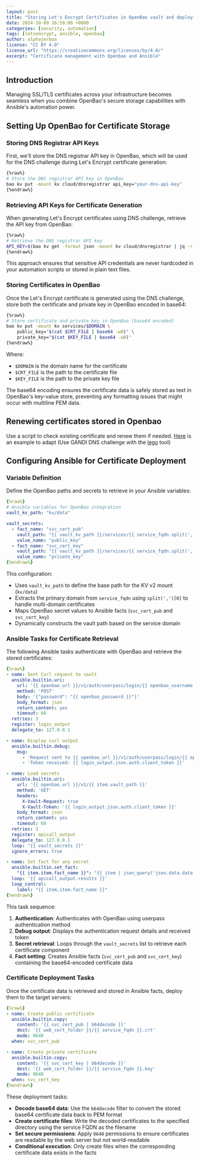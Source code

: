 ```yaml
---
layout: post
title: "Storing Let's Encrypt Certificates in OpenBao vault and deploying them with Ansible"
date: 2024-10-09 16:59:00 +0000
categories: [security, automation]
tags: [letsencrypt, ansible, openbao]
author: alphajerboa
license: "CC BY 4.0"
license_url: "https://creativecommons.org/licenses/by/4.0/"
excerpt: "Certificate management with Openbao and Ansible"
---
```



## Introduction

Managing SSL/TLS certificates across your infrastructure becomes seamless when you combine OpenBao's secure storage capabilities with Ansible's automation power.


## Setting Up OpenBao for Certificate Storage

### Storing DNS Registrar API Keys

First, we'll store the DNS registrar API key in OpenBao, which will be used for the DNS challenge during Let's Encrypt certificate generation:

```bash
{%raw%}
# Store the DNS registrar API key in OpenBao
bao kv put -mount kv cloud/dnsregistrar api_key="your-dns-api-key"
{%endraw%}
```

### Retrieving API Keys for Certificate Generation

When generating Let's Encrypt certificates using DNS challenge, retrieve the API key from OpenBao:

```bash
{%raw%}
# Retrieve the DNS registrar API key
API_KEY=$(bao kv get -format json -mount kv cloud/dnsregistrar | jq -r '.data.data.api_key')
{%endraw%}
```

This approach ensures that sensitive API credentials are never hardcoded in your automation scripts or stored in plain text files.

### Storing Certificates in OpenBao

Once the Let's Encrypt certificate is generated using the DNS challenge, store both the certificate and private key in OpenBao encoded in base64:

```bash
{%raw%}
# Store certificate and private key in OpenBao (base64 encoded)
bao kv put -mount kv services/$DOMAIN \
    public_key="$(cat $CRT_FILE | base64 -w0)" \
    private_key="$(cat $KEY_FILE | base64 -w0)"
{%endraw%}
```

Where:
- `$DOMAIN` is the domain name for the certificate
- `$CRT_FILE` is the path to the certificate file
- `$KEY_FILE` is the path to the private key file

The base64 encoding ensures the certificate data is safely stored as text in OpenBao's key-value store, preventing any formatting issues that might occur with multiline PEM data.

## Renewing certificates stored in Openbao

Use a script to check existing certificate and renew them if needed. [Here](https://github.com/AlphaJerboa/sysadmin_scripts/blob/main/renew-letsencrypt-certificate-dns-challenge.sh) is an example to adapt (Use GANDI DNS challenge with the [lego](https://github.com/go-acme/lego) tool)

## Configuring Ansible for Certificate Deployment

### Variable Definition

Define the OpenBao paths and secrets to retrieve in your Ansible variables:

```yaml
{%raw%}
# Ansible variables for OpenBao integration
vault_kv_path: "kv/data"

vault_secrets:
  - fact_name: "svc_cert_pub"
    vault_path: "{{ vault_kv_path }}/services/{{ service_fqdn.split(',')[0] }}"
    value_name: "public_key"
  - fact_name: "svc_cert_key"
    vault_path: "{{ vault_kv_path }}/services/{{ service_fqdn.split(',')[0] }}"
    value_name: "private_key"
{%endraw%}
```

This configuration:
- Uses `vault_kv_path` to define the base path for the KV v2 mount (`kv/data`)
- Extracts the primary domain from `service_fqdn` using `split(',')[0]` to handle multi-domain certificates
- Maps OpenBao secret values to Ansible facts (`svc_cert_pub` and `svc_cert_key`)
- Dynamically constructs the vault path based on the service domain

### Ansible Tasks for Certificate Retrieval

The following Ansible tasks authenticate with OpenBao and retrieve the stored certificates:

```yaml
{%raw%}
- name: Sent Curl request to vault
  ansible.builtin.uri:
    url: '{{ openbao_url }}/v1/auth/userpass/login/{{ openbao_username }}'
    method: 'POST'
    body: '{"password": "{{ openbao_password }}"}'
    body_format: json
    return_content: yes
    timeout: 60
  retries: 3
  register: login_output
  delegate_to: 127.0.0.1

- name: Display curl output
  ansible.builtin.debug:
    msg:
      - 'Request sent to {{ openbao_url }}/v1/auth/userpass/login/{{ openbao_username }}'
      - 'Token received: {{ login_output.json.auth.client_token }}'

- name: Load secrets
  ansible.builtin.uri:
    url: '{{ openbao_url }}/v1/{{ item.vault_path }}'
    method: 'GET'
    headers:
      X-Vault-Request: true
      X-Vault-Token: '{{ login_output.json.auth.client_token }}'
    body_format: json
    return_content: yes
    timeout: 60
  retries: 3
  register: apicall_output
  delegate_to: 127.0.0.1
  loop: "{{ vault_secrets }}"
  ignore_errors: true

- name: Set fact for any secret
  ansible.builtin.set_fact:
    "{{ item.item.fact_name }}": "{{ item | json_query('json.data.data.' + item.item.value_name ) }}"
  loop: '{{ apicall_output.results }}'
  loop_control:
    label: "{{ item.item.fact_name }}"
{%endraw%}
```

This task sequence:
1. **Authentication**: Authenticates with OpenBao using userpass authentication method
2. **Debug output**: Displays the authentication request details and received token
3. **Secret retrieval**: Loops through the `vault_secrets` list to retrieve each certificate component
4. **Fact setting**: Creates Ansible facts (`svc_cert_pub` and `svc_cert_key`) containing the base64-encoded certificate data

### Certificate Deployment Tasks

Once the certificate data is retrieved and stored in Ansible facts, deploy them to the target servers:

```yaml
{%raw%}
- name: Create public certificate
  ansible.builtin.copy:
    content: '{{ svc_cert_pub | b64decode }}'
    dest: '{{ web_cert_folder }}/{{ service_fqdn }}.crt'
    mode: 0640
  when: svc_cert_pub

- name: Create private certificate
  ansible.builtin.copy:
    content: '{{ svc_cert_key | b64decode }}'
    dest: '{{ web_cert_folder }}/{{ service_fqdn }}.key'
    mode: 0640
  when: svc_cert_key
{%endraw%}
```

These deployment tasks:
- **Decode base64 data**: Use the `b64decode` filter to convert the stored base64 certificate data back to PEM format
- **Create certificate files**: Write the decoded certificates to the specified directory using the service FQDN as the filename
- **Set secure permissions**: Apply `0640` permissions to ensure certificates are readable by the web server but not world-readable
- **Conditional execution**: Only create files when the corresponding certificate data exists in the facts


